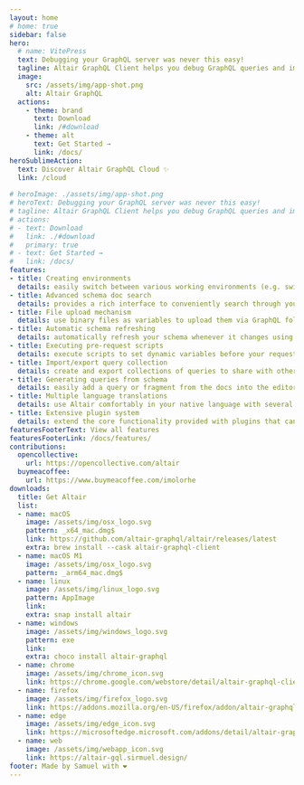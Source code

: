 ```yaml
---
layout: home
# home: true
sidebar: false
hero:
  # name: VitePress
  text: Debugging your GraphQL server was never this easy!
  tagline: Altair GraphQL Client helps you debug GraphQL queries and implementations - taking care of the hard part so you can focus on actually getting things done.
  image:
    src: /assets/img/app-shot.png
    alt: Altair GraphQL
  actions:
    - theme: brand
      text: Download
      link: /#download
    - theme: alt
      text: Get Started →
      link: /docs/
heroSublimeAction:
  text: Discover Altair GraphQL Cloud ✨
  link: /cloud
  
# heroImage: ./assets/img/app-shot.png
# heroText: Debugging your GraphQL server was never this easy!
# tagline: Altair GraphQL Client helps you debug GraphQL queries and implementations - taking care of the hard part so you can focus on actually getting things done.
# actions:
# - text: Download
#   link: ./#download
#   primary: true
# - text: Get Started →
#   link: /docs/
features:
- title: Creating environments
  details: easily switch between various working environments (e.g. switching between local, staging and production environments)
- title: Advanced schema doc search
  details: provides a rich interface to conveniently search through your schema
- title: File upload mechanism
  details: use binary files as variables to upload them via GraphQL following the GraphQL multipart request specification
- title: Automatic schema refreshing
  details: automatically refresh your schema whenever it changes using the GraphQL Event Stream specification
- title: Executing pre-request scripts
  details: execute scripts to set dynamic variables before your request is sent
- title: Import/export query collection
  details: create and export collections of queries to share with other members of your team
- title: Generating queries from schema
  details: easily add a query or fragment from the docs into the editor without having to manually type the fields in the query
- title: Multiple language translations
  details: use Altair comfortably in your native language with several languages supported
- title: Extensive plugin system
  details: extend the core functionality provided with plugins that can do much more
featuresFooterText: View all features
featuresFooterLink: /docs/features/
contributions:
  opencollective:
    url: https://opencollective.com/altair
  buymeacoffee:
    url: https://www.buymeacoffee.com/imolorhe
downloads:
  title: Get Altair
  list:
  - name: macOS
    image: /assets/img/osx_logo.svg
    pattern: _x64_mac.dmg$
    link: https://github.com/altair-graphql/altair/releases/latest
    extra: brew install --cask altair-graphql-client
  - name: macOS M1
    image: /assets/img/osx_logo.svg
    pattern: _arm64_mac.dmg$
  - name: linux
    image: /assets/img/linux_logo.svg
    pattern: AppImage
    link:
    extra: snap install altair
  - name: windows
    image: /assets/img/windows_logo.svg
    pattern: exe
    link:
    extra: choco install altair-graphql
  - name: chrome
    image: /assets/img/chrome_icon.svg
    link: https://chrome.google.com/webstore/detail/altair-graphql-client/flnheeellpciglgpaodhkhmapeljopja
  - name: firefox
    image: /assets/img/firefox_logo.svg
    link: https://addons.mozilla.org/en-US/firefox/addon/altair-graphql-client/
  - name: edge
    image: /assets/img/edge_icon.svg
    link: https://microsoftedge.microsoft.com/addons/detail/altair-graphql-client/kpggioiimijgcalmnfnalgglgooonopa
  - name: web
    image: /assets/img/webapp_icon.svg
    link: https://altair-gql.sirmuel.design/
footer: Made by Samuel with ❤️
---
```

